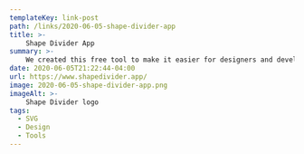 ```yaml
---
templateKey: link-post
path: /links/2020-06-05-shape-divider-app
title: >-
    Shape Divider App
summary: >-
    We created this free tool to make it easier for designers and developers to export a beautiful SVG  shape divider for their latest project. We hope you enjoy this tool. 
date: 2020-06-05T21:22:44-04:00
url: https://www.shapedivider.app/
image: 2020-06-05-shape-divider-app.png
imageAlt: >-
    Shape Divider logo
tags:
  - SVG
  - Design
  - Tools
---
```

